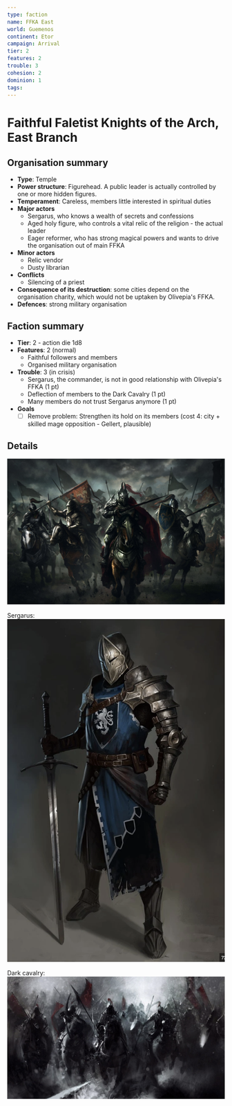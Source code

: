 ```yaml
---
type: faction
name: FFKA East
world: Guemenos
continent: Etor
campaign: Arrival
tier: 2
features: 2
trouble: 3
cohesion: 2
dominion: 1
tags: 
---
```


# Faithful Faletist Knights of the Arch, East Branch

## Organisation summary

- **Type**: Temple
- **Power structure**: Figurehead. A public leader is actually controlled by one or more hidden figures.
- **Temperament**: Careless, members little interested in spiritual duties
- **Major actors**
	- Sergarus, who knows a wealth of secrets and confessions
	- Aged holy figure, who controls a vital relic of the religion - the actual leader
	- Eager reformer, who has strong magical powers and wants to drive the organisation out of main FFKA
- **Minor actors**
	- Relic vendor
	- Dusty librarian
- **Conflicts**
	- Silencing of a priest
- **Consequence of its destruction**: some cities depend on the organisation charity, which would not be uptaken by Olivepia's FFKA.
- **Defences**: strong military organisation

## Faction summary

- **Tier**: 2 - action die 1d8
- **Features**: 2 (normal)
	- Faithful followers and members
	- Organised military organisation
- **Trouble**: 3 (in crisis)
	- Sergarus, the commander, is not in good relationship with Olivepia's FFKA (1 pt)
	- Deflection of members to the Dark Cavalry (1 pt)
	- Many members do not trust Sergarus anymore (1 pt)
- **Goals**
	- [ ] Remove problem: Strengthen its hold on its members (cost 4: city + skilled mage opposition - Gellert, plausible)

## Details

![](_aux/Pasted%20image%2020230327202214.png)

Sergarus:
![](_aux/Pasted%20image%2020230327202544.png)

Dark cavalry:
![](_aux/Pasted%20image%2020230327202308.png)

